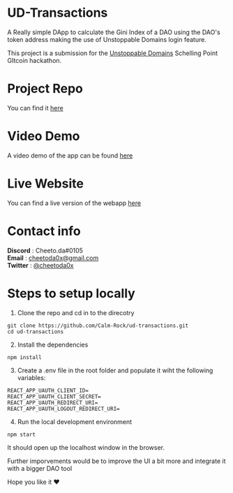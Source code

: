 # UD-Transactions
A Really simple DApp to calculate the Gini Index of a DAO using the DAO's token address making the use of Unstoppable Domains login feature.

This project is a submission for the [Unstoppable Domains](https://gitcoin.co/issue/unstoppabledomains/gitcoin-bounties/4/100027487) Schelling Point GItcoin hackathon.

# Project Repo
You can find it [here](https://github.com/Calm-Rock/ud-gini-index)

# Video Demo
A video demo of the app can be found [here](https://youtu.be/-LQk7HozBos)

# Live Website
You can find a live version of the webapp [here](https://ud-gini-index.vercel.app/)

# Contact info
**Discord** : Cheeto.da#0105 <br>
**Email** : cheetoda0x@gmail.com <br>
**Twitter** : [@cheetoda0x](https://twitter.com/cheetoda0x) <br>

# Steps to setup locally

1. Clone the repo and cd in to the direcotry
``` 
git clone https://github.com/Calm-Rock/ud-transactions.git
cd ud-transactions
```
2. Install the dependencies
``` 
npm install

```
3. Create a .env file in the root folder and populate it wiht the following variables:
```
REACT_APP_UAUTH_CLIENT_ID=
REACT_APP_UAUTH_CLIENT_SECRET=
REACT_APP_UAUTH_REDIRECT_URI=
REACT_APP_UAUTH_LOGOUT_REDIRECT_URI=
```
4. Run the local development environment
```
npm start
```
It should open up the localhost window in the browser.

Further imporvements would be to improve the UI a bit more and integrate it with a bigger DAO tool

Hope you like it ❤️
